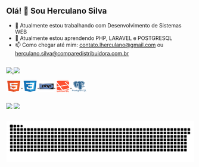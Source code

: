 ## Olá! 👋 Sou Herculano Silva

- 🔭 Atualmente estou trabalhando com Desenvolvimento de Sistemas WEB
- 🌱 Atualmente estou aprendendo PHP, LARAVEL e POSTGRESQL 
- 📫 Como chegar até mim: contato.lherculano@gmail.com ou herculano.silva@comparedistribuidora.com.br

##

 <div>
  <a href="https://github.com/herculanosilva">
  <img height="160em" src="https://github-readme-stats.vercel.app/api?username=herculanosilva&show_icons=true&theme=dark&include_all_commits=true&count_private=true"/>
  <img height="160em" src="https://github-readme-stats.vercel.app/api/top-langs/?username=herculanosilva&layout=compact&langs_count=7&theme=dark"/>

  

</div>

<div style="display: inline_block"><br>
  <img align="center" alt="HS-HTML" height="30" width="40" src="https://raw.githubusercontent.com/devicons/devicon/master/icons/html5/html5-original.svg">
  <img align="center" alt="HS-CSS" height="30" width="40" src="https://raw.githubusercontent.com/devicons/devicon/master/icons/css3/css3-original.svg">

  <img align="center" alt="HS-PHP" height="30" width="40" src="https://raw.githubusercontent.com/devicons/devicon/master/icons/php/php-original.svg">
  <img align="center" alt="HS-LARAVEL" height="30" width="40" src="https://raw.githubusercontent.com/devicons/devicon/master/icons/laravel/laravel-plain-wordmark.svg">
  <img align="center" alt="HS-CSS" height="30" width="40" src="https://raw.githubusercontent.com/devicons/devicon/master/icons/postgresql/postgresql-plain-wordmark.svg">
</div>
  
  ##
 
<div> 
  <a href = "mailto:contato.herculanosilva@gmail.com"><img src="https://img.shields.io/badge/-Gmail-%23333?style=for-the-badge&logo=gmail&logoColor=white" target="_blank"></a>
  <a href="#" target="_blank"><img src="https://img.shields.io/badge/-LinkedIn-%230077B5?style=for-the-badge&logo=linkedin&logoColor=white" target="_blank"></a> 

 
 ##

  ![Snake animation](https://github.com/herculanosilva/herculanosilva/blob/output/github-contribution-grid-snake.svg)
 
</div>

